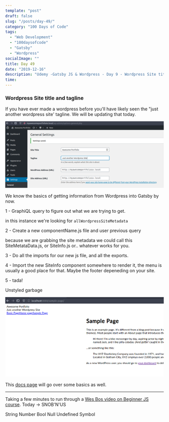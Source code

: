 ```yaml
---
template: "post"
draft: false
slug: "/posts/day-49/"
category: "100 Days of Code"
tags:
  - "Web Development"
  - "100daysofcode"
  - "Gatsby"
  - "Wordpress"
socialImage: ""
title: Day 49
date: "2019-12-16"
description: "Udemy -Gatsby JS & Wordpress - Day 9 - Wordpress Site title and tagline"
time: 
---
```


### Wordpress Site title and tagline

If you have ever made a wordpress before you'll have likely seen the "just another wordpress site' tagline. We will be updating that today.

![Wordpress Site title and tagline](../../static/media/2019-12-16-WP-tagline.png)

We know the basics of getting information from Wordpress into Gatsby by now. 

1 - GraphiQL query to figure out what we are trying to get.

  in this instance we're looking for `allWordpressSiteMetadata`

2 - Create a new componentName.js file and user previous query
  
  because we are grabbing the site metadata we could call this SiteMetataData.js, or SiteInfo.js or.. whatever works for you.

3 - Do all the imports for our new js file, and all the exports.

4 - Import the new SiteInfo component somewhere to render it, the menu is usually a good place for that. Maybe the footer depeneding on your site.

5 - tada!

Unstyled garbage

![Worpress site metata data rendered in gatsby](../../static/media/2019-12-16-Wordpress-site-metatadata.png)

This [docs page](https://www.gatsbyjs.org/docs/sourcing-from-wordpress/) will go over some basics as well.


---


Taking a few minutes to run through a [Wes Bos video on Beginner JS course](https://beginnerjavascript.com/). Today -> SNOB'N'US

String
Number
Bool
Null
Undefined
Symbol


